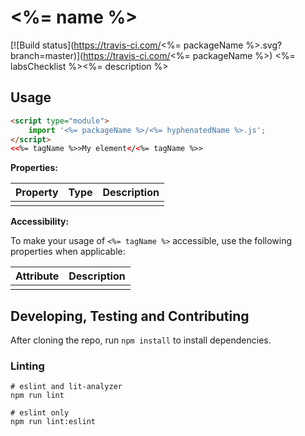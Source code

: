 # <%= name %>

[![Build status](https://travis-ci.com/<%= packageName %>.svg?branch=master)](https://travis-ci.com/<%= packageName %>)
<%= labsChecklist %><%= description %>
## Usage

```html
<script type="module">
    import '<%= packageName %>/<%= hyphenatedName %>.js';
</script>
<<%= tagName %>>My element</<%= tagName %>>
```

**Properties:**

| Property | Type | Description |
|--|--|--|
| | | |

**Accessibility:**

To make your usage of `<%= tagName %>` accessible, use the following properties when applicable:

| Attribute | Description |
|--|--|
| | |

## Developing, Testing and Contributing

After cloning the repo, run `npm install` to install dependencies.

### Linting

```shell
# eslint and lit-analyzer
npm run lint

# eslint only
npm run lint:eslint
```
